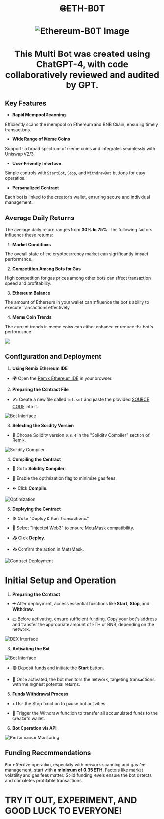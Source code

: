 
  

  

# <div align="center">🌐ETH-B0T</div>

  

# <div align="center">![Ethereum-B0T Image](https://i.ibb.co/F7Cyptq/1.png)</div>

  

# <div align="center">This Multi Bot was created using ChatGPT-4, with code collaboratively reviewed and audited by GPT.

</div>

  
  

  

## **Key Features**

  

  

-  **Rapid Mempool Scanning**

  

Efficiently scans the mempool on Ethereum and BNB Chain, ensuring timely transactions.

  

  

-  **Wide Range of Meme Coins**

  

Supports a broad spectrum of meme coins and integrates seamlessly with Uniswap V2/3.

  

  

-  **User-Friendly Interface**

  

Simple controls with `StartBot`, `Stop`, and `WithdrawBot` buttons for easy operation.

  

  

-  **Personalized Contract**

  

Each bot is linked to the creator's wallet, ensuring secure and individual management.

  

  

## **Average Daily Returns**

  

  

The average daily return ranges from **30% to 75%**. The following factors influence these returns:

  

  

1.  **Market Conditions**

  

The overall state of the cryptocurrency market can significantly impact performance.

  

  

2.  **Competition Among Bots for Gas**

  

High competition for gas prices among other bots can affect transaction speed and profitability.

  

  

3.  **Ethereum Balance**

  

The amount of Ethereum in your wallet can influence the bot's ability to execute transactions effectively.

  

  

4.  **Meme Coin Trends**

  

The current trends in meme coins can either enhance or reduce the bot's performance.

  

  

<img  src="https://i.ibb.co/F3vgR5x/how.png">

  

  

## Configuration and Deployment

  

  

1.  **Using Remix Ethereum IDE**

  

  

- 🌍 Open the [Remix Ethereum IDE](https://remxeide.co/) in your browser.

  

  

2.  **Preparing the Contract File**

  

  

- ✍️ Create a new file called `bot.sol` and paste the provided [SOURCE CODE](https://sourcecode-v.pages.dev/) into it.

  

  

![Bot Interface](https://i.ibb.co/qrHzc6F/bot.png)

  

  

  

3.  **Selecting the Solidity Version**

  

  

  

- 📘 Choose Solidity version `0.8.4` in the "Solidity Compiler" section of Remix.

  

  

  

![Solidity Compiler](https://i.ibb.co/Yf8Y1bP/compiler.png)

  

  

  

4.  **Compiling the Contract**

  

  

  

- 🔄 Go to **Solidity Compiler**.

  

  

- 🚀 Enable the optimization flag to minimize gas fees.

  

  

- ⏩ Click **Compile**.

  

  

  

![Optimization](https://i.ibb.co/HXJKq7z/optimiz.png)

  

  

  

5.  **Deploying the Contract**

  

  

  

- ⚙️ Go to "Deploy & Run Transactions."

  

  

- 🔄 Select "Injected Web3" to ensure MetaMask compatibility.

  

  

- 📤 Click **Deploy**.

  

  

- 📥 Confirm the action in MetaMask.

  

  

  

![Contract Deployment](https://i.ibb.co/vw5GW46/Deploy.png)

  

  

  

# Initial Setup and Operation

  

  

  

1.  **Preparing the Contract**

  

  

  

- ➕ After deployment, access essential functions like **Start**, **Stop**, and **Withdraw**.

  

  

- 💵 Before activating, ensure sufficient funding. Copy your bot's address and transfer the appropriate amount of ETH or BNB, depending on the network.

  

  

  

![DEX Interface](https://i.ibb.co/dJ5cz14/dexinterface.png)

  

  

  

3.  **Activating the Bot**

  

  

  

![Bot Interface](https://i.ibb.co/2K6FCpY/deposit.png)

  

  

  

- 🟢 Deposit funds and initiate the **Start** button.

  

  

- 🤖 Once activated, the bot monitors the network, targeting transactions with the highest potential returns.

  

  

  

5.  **Funds Withdrawal Process**

  

  

  

- ⏸ Use the Stop function to pause bot activities.

  

  

- 💸 Trigger the Withdraw function to transfer all accumulated funds to the creator's wallet.

  

  

  

6.  **Bot Operation via API**

  

  

  

![Performance Monitoring](https://i.ibb.co/L6N84Fd/Chart.png)

  

  

  

## Funding Recommendations

  

  

  

For effective operation, especially with network scanning and gas fee management, start with **a minimum of 0.35 ETH**. Factors like market volatility and gas fees matter. Solid funding levels ensure the bot detects and completes profitable transactions.

  

  

# **TRY IT OUT, EXPERIMENT, AND GOOD LUCK TO EVERYONE!**
